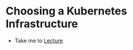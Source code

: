# Choosing a Kubernetes Infrastructure

  - Take me to [Lecture](https://kodekloud.com/topic/choosing-kubernetes-infrastructure/)

